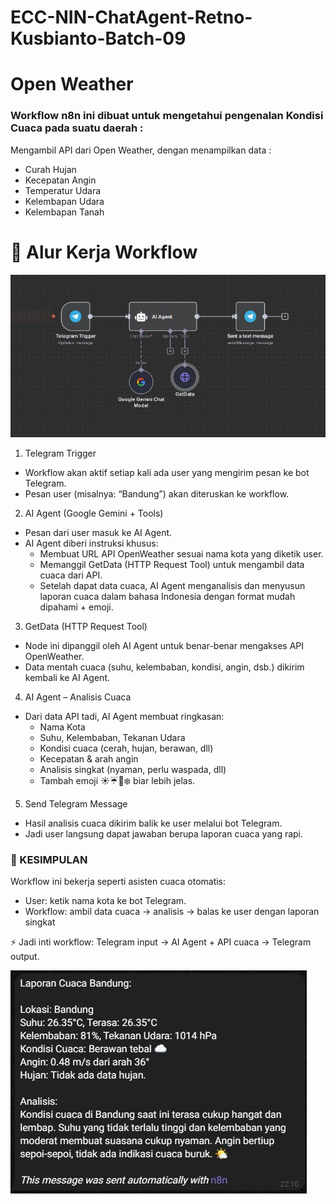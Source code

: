# ECC-NIN-ChatAgent-Retno-Kusbianto-Batch-09
# Open Weather
### Workflow n8n ini dibuat untuk mengetahui pengenalan Kondisi Cuaca pada suatu daerah :
Mengambil API dari Open Weather, dengan menampilkan data :
- Curah Hujan
- Kecepatan Angin
- Temperatur Udara
- Kelembapan Udara
- Kelembapan Tanah

# 🔄 Alur Kerja Workflow
![Opend Weather Worflow](https://github.com/retno-kusbianto/ECC-NIN-ChatAgent-Retno-Kusbianto-Batch-09/blob/main/Workflow%20n8n_OpenWeather_Telegram.JPG)

1. Telegram Trigger
  - Workflow akan aktif setiap kali ada user yang mengirim pesan ke bot Telegram.
  - Pesan user (misalnya: “Bandung”) akan diteruskan ke workflow.
  
2. AI Agent (Google Gemini + Tools)
  - Pesan dari user masuk ke AI Agent.
  - AI Agent diberi instruksi khusus:
    - Membuat URL API OpenWeather sesuai nama kota yang diketik user.
    - Memanggil GetData (HTTP Request Tool) untuk mengambil data cuaca dari API.
    - Setelah dapat data cuaca, AI Agent menganalisis dan menyusun laporan cuaca dalam bahasa Indonesia dengan format mudah dipahami + emoji.

3. GetData (HTTP Request Tool)
  - Node ini dipanggil oleh AI Agent untuk benar-benar mengakses API OpenWeather.
  - Data mentah cuaca (suhu, kelembaban, kondisi, angin, dsb.) dikirim kembali ke AI Agent.

4. AI Agent – Analisis Cuaca
  - Dari data API tadi, AI Agent membuat ringkasan:
    - Nama Kota
    - Suhu, Kelembaban, Tekanan Udara
    - Kondisi cuaca (cerah, hujan, berawan, dll)
    - Kecepatan & arah angin
    - Analisis singkat (nyaman, perlu waspada, dll)
    - Tambah emoji ☀️☔💨❄️ biar lebih jelas.
   
5. Send Telegram Message
  - Hasil analisis cuaca dikirim balik ke user melalui bot Telegram.
  - Jadi user langsung dapat jawaban berupa laporan cuaca yang rapi.

### 📌 KESIMPULAN
Workflow ini bekerja seperti asisten cuaca otomatis:
- User: ketik nama kota ke bot Telegram.
- Workflow: ambil data cuaca → analisis → balas ke user dengan laporan singkat

⚡ Jadi inti workflow: Telegram input → AI Agent + API cuaca → Telegram output.

![Output Keadaan Cuaca](https://github.com/retno-kusbianto/ECC-NIN-ChatAgent-Retno-Kusbianto-Batch-09/blob/main/Laporan%20Cuaca.JPG)
